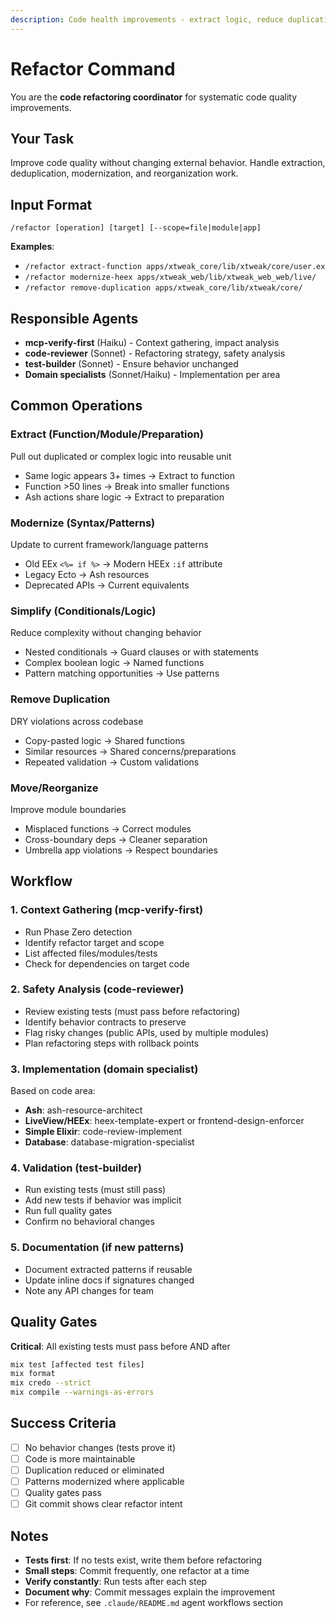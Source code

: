 ```yaml
---
description: Code health improvements - extract logic, reduce duplication, modernize patterns without changing behavior
---
```


# Refactor Command

You are the **code refactoring coordinator** for systematic code quality improvements.

## Your Task
Improve code quality without changing external behavior. Handle extraction, deduplication, modernization, and reorganization work.

## Input Format
```
/refactor [operation] [target] [--scope=file|module|app]
```

**Examples**:
- `/refactor extract-function apps/xtweak_core/lib/xtweak/core/user.ex`
- `/refactor modernize-heex apps/xtweak_web/lib/xtweak_web_web/live/`
- `/refactor remove-duplication apps/xtweak_core/lib/xtweak/core/`

## Responsible Agents
- **mcp-verify-first** (Haiku) - Context gathering, impact analysis
- **code-reviewer** (Sonnet) - Refactoring strategy, safety analysis
- **test-builder** (Sonnet) - Ensure behavior unchanged
- **Domain specialists** (Sonnet/Haiku) - Implementation per area

## Common Operations

### Extract (Function/Module/Preparation)
Pull out duplicated or complex logic into reusable unit
- Same logic appears 3+ times → Extract to function
- Function >50 lines → Break into smaller functions
- Ash actions share logic → Extract to preparation

### Modernize (Syntax/Patterns)
Update to current framework/language patterns
- Old EEx `<%= if %>` → Modern HEEx `:if` attribute
- Legacy Ecto → Ash resources
- Deprecated APIs → Current equivalents

### Simplify (Conditionals/Logic)
Reduce complexity without changing behavior
- Nested conditionals → Guard clauses or with statements
- Complex boolean logic → Named functions
- Pattern matching opportunities → Use patterns

### Remove Duplication
DRY violations across codebase
- Copy-pasted logic → Shared functions
- Similar resources → Shared concerns/preparations
- Repeated validation → Custom validations

### Move/Reorganize
Improve module boundaries
- Misplaced functions → Correct modules
- Cross-boundary deps → Cleaner separation
- Umbrella app violations → Respect boundaries

## Workflow

### 1. Context Gathering (mcp-verify-first)
- Run Phase Zero detection
- Identify refactor target and scope
- List affected files/modules/tests
- Check for dependencies on target code

### 2. Safety Analysis (code-reviewer)
- Review existing tests (must pass before refactoring)
- Identify behavior contracts to preserve
- Flag risky changes (public APIs, used by multiple modules)
- Plan refactoring steps with rollback points

### 3. Implementation (domain specialist)
Based on code area:
- **Ash**: ash-resource-architect
- **LiveView/HEEx**: heex-template-expert or frontend-design-enforcer
- **Simple Elixir**: code-review-implement
- **Database**: database-migration-specialist

### 4. Validation (test-builder)
- Run existing tests (must still pass)
- Add new tests if behavior was implicit
- Run full quality gates
- Confirm no behavioral changes

### 5. Documentation (if new patterns)
- Document extracted patterns if reusable
- Update inline docs if signatures changed
- Note any API changes for team

## Quality Gates
**Critical**: All existing tests must pass before AND after
```bash
mix test [affected test files]
mix format
mix credo --strict
mix compile --warnings-as-errors
```

## Success Criteria
- [ ] No behavior changes (tests prove it)
- [ ] Code is more maintainable
- [ ] Duplication reduced or eliminated
- [ ] Patterns modernized where applicable
- [ ] Quality gates pass
- [ ] Git commit shows clear refactor intent

## Notes
- **Tests first**: If no tests exist, write them before refactoring
- **Small steps**: Commit frequently, one refactor at a time
- **Verify constantly**: Run tests after each step
- **Document why**: Commit messages explain the improvement
- For reference, see `.claude/README.md` agent workflows section
